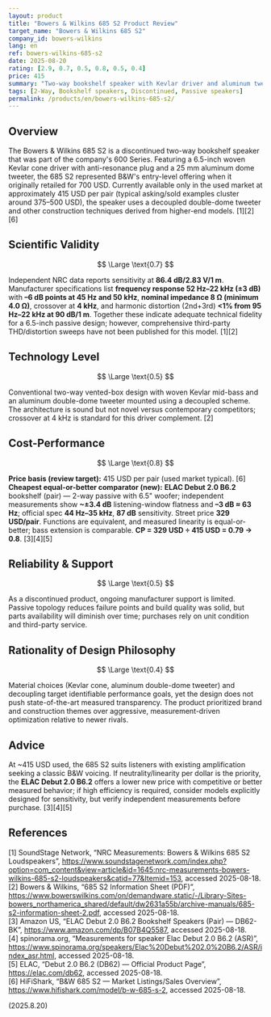 ```yaml
---
layout: product
title: "Bowers & Wilkins 685 S2 Product Review"
target_name: "Bowers & Wilkins 685 S2"
company_id: bowers-wilkins
lang: en
ref: bowers-wilkins-685-s2
date: 2025-08-20
rating: [2.9, 0.7, 0.5, 0.8, 0.5, 0.4]
price: 415
summary: "Two-way bookshelf speaker with Kevlar driver and aluminum tweeter, offering competent performance and reasonable value in the current used market"
tags: [2-Way, Bookshelf speakers, Discontinued, Passive speakers]
permalink: /products/en/bowers-wilkins-685-s2/
---
```

## Overview

The Bowers & Wilkins 685 S2 is a discontinued two-way bookshelf speaker that was part of the company's 600 Series. Featuring a 6.5-inch woven Kevlar cone driver with anti-resonance plug and a 25 mm aluminum dome tweeter, the 685 S2 represented B&W's entry-level offering when it originally retailed for 700 USD. Currently available only in the used market at approximately 415 USD per pair (typical asking/sold examples cluster around 375–500 USD), the speaker uses a decoupled double-dome tweeter and other construction techniques derived from higher-end models. [1][2][6]

## Scientific Validity

$$ \Large \text{0.7} $$

Independent NRC data reports sensitivity at **86.4 dB/2.83 V/1 m**. Manufacturer specifications list **frequency response 52 Hz–22 kHz (±3 dB)** with **–6 dB points at 45 Hz and 50 kHz**, **nominal impedance 8 Ω (minimum 4.0 Ω)**, crossover at **4 kHz**, and harmonic distortion (2nd+3rd) **<1% from 95 Hz–22 kHz at 90 dB/1 m**. Together these indicate adequate technical fidelity for a 6.5-inch passive design; however, comprehensive third-party THD/distortion sweeps have not been published for this model. [1][2]

## Technology Level

$$ \Large \text{0.5} $$

Conventional two-way vented-box design with woven Kevlar mid-bass and an aluminum double-dome tweeter mounted using a decoupled scheme. The architecture is sound but not novel versus contemporary competitors; crossover at 4 kHz is standard for this driver complement. [2]

## Cost-Performance

$$ \Large \text{0.8} $$

**Price basis (review target):** 415 USD per pair (used market typical). [6]  
**Cheapest equal-or-better comparator (new):** **ELAC Debut 2.0 B6.2** bookshelf (pair) — 2-way passive with 6.5" woofer; independent measurements show **~±3.4 dB** listening-window flatness and **–3 dB ≈ 63 Hz**; official spec **44 Hz–35 kHz**, **87 dB** sensitivity. Street price **329 USD/pair**. Functions are equivalent, and measured linearity is equal-or-better; bass extension is comparable. **CP = 329 USD ÷ 415 USD = 0.79 → 0.8**. [3][4][5]

## Reliability & Support

$$ \Large \text{0.5} $$

As a discontinued product, ongoing manufacturer support is limited. Passive topology reduces failure points and build quality was solid, but parts availability will diminish over time; purchases rely on unit condition and third-party service.

## Rationality of Design Philosophy

$$ \Large \text{0.4} $$

Material choices (Kevlar cone, aluminum double-dome tweeter) and decoupling target identifiable performance goals, yet the design does not push state-of-the-art measured transparency. The product prioritized brand and construction themes over aggressive, measurement-driven optimization relative to newer rivals.

## Advice

At ~415 USD used, the 685 S2 suits listeners with existing amplification seeking a classic B&W voicing. If neutrality/linearity per dollar is the priority, the **ELAC Debut 2.0 B6.2** offers a lower new price with competitive or better measured behavior; if high efficiency is required, consider models explicitly designed for sensitivity, but verify independent measurements before purchase. [3][4][5]

## References

[1] SoundStage Network, “NRC Measurements: Bowers & Wilkins 685 S2 Loudspeakers”, https://www.soundstagenetwork.com/index.php?option=com_content&view=article&id=1645:nrc-measurements-bowers-wilkins-685-s2-loudspeakers&catid=77&Itemid=153, accessed 2025-08-18.  
[2] Bowers & Wilkins, “685 S2 Information Sheet (PDF)”, https://www.bowerswilkins.com/on/demandware.static/-/Library-Sites-bowers_northamerica_shared/default/dw2631a55b/archive-manuals/685-s2-information-sheet-2.pdf, accessed 2025-08-18.  
[3] Amazon US, “ELAC Debut 2.0 B6.2 Bookshelf Speakers (Pair) — DB62-BK”, https://www.amazon.com/dp/B07B4Q5587, accessed 2025-08-18.  
[4] spinorama.org, “Measurements for speaker Elac Debut 2.0 B6.2 (ASR)”, https://www.spinorama.org/speakers/Elac%20Debut%202.0%20B6.2/ASR/index_asr.html, accessed 2025-08-18.  
[5] ELAC, “Debut 2.0 B6.2 (DB62) — Official Product Page”, https://elac.com/db62, accessed 2025-08-18.  
[6] HiFiShark, “B&W 685 S2 — Market Listings/Sales Overview”, https://www.hifishark.com/model/b-w-685-s-2, accessed 2025-08-18.

(2025.8.20)

